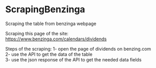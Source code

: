 # ScrapingBenzinga
 Scraping the table from benzinga webpage

Scraping this page of the site:
https://www.benzinga.com/calendars/dividends

Steps of the scraping:
1- open the page of dividends on benzing.com<br>
2- use the API to get the data of the table<br>
3- use the json response of the API to get the needed data fields

